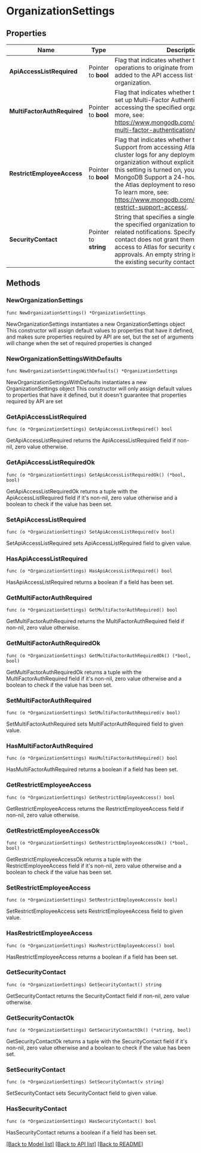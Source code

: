 # OrganizationSettings

## Properties

Name | Type | Description | Notes
------------ | ------------- | ------------- | -------------
**ApiAccessListRequired** | Pointer to **bool** | Flag that indicates whether to require API operations to originate from an IP Address added to the API access list for the specified organization. | [optional] 
**MultiFactorAuthRequired** | Pointer to **bool** | Flag that indicates whether to require users to set up Multi-Factor Authentication (MFA) before accessing the specified organization. To learn more, see: https://www.mongodb.com/docs/atlas/security-multi-factor-authentication/. | [optional] 
**RestrictEmployeeAccess** | Pointer to **bool** | Flag that indicates whether to block MongoDB Support from accessing Atlas infrastructure and cluster logs for any deployment in the specified organization without explicit permission. Once this setting is turned on, you can grant MongoDB Support a 24-hour bypass access to the Atlas deployment to resolve support issues. To learn more, see: https://www.mongodb.com/docs/atlas/security-restrict-support-access/. | [optional] 
**SecurityContact** | Pointer to **string** | String that specifies a single email address for the specified organization to receive security-related notifications. Specifying a security contact does not grant them authorization or access to Atlas for security decisions or approvals. An empty string is valid and clears the existing security contact (if any). | [optional] 

## Methods

### NewOrganizationSettings

`func NewOrganizationSettings() *OrganizationSettings`

NewOrganizationSettings instantiates a new OrganizationSettings object
This constructor will assign default values to properties that have it defined,
and makes sure properties required by API are set, but the set of arguments
will change when the set of required properties is changed

### NewOrganizationSettingsWithDefaults

`func NewOrganizationSettingsWithDefaults() *OrganizationSettings`

NewOrganizationSettingsWithDefaults instantiates a new OrganizationSettings object
This constructor will only assign default values to properties that have it defined,
but it doesn't guarantee that properties required by API are set

### GetApiAccessListRequired

`func (o *OrganizationSettings) GetApiAccessListRequired() bool`

GetApiAccessListRequired returns the ApiAccessListRequired field if non-nil, zero value otherwise.

### GetApiAccessListRequiredOk

`func (o *OrganizationSettings) GetApiAccessListRequiredOk() (*bool, bool)`

GetApiAccessListRequiredOk returns a tuple with the ApiAccessListRequired field if it's non-nil, zero value otherwise
and a boolean to check if the value has been set.

### SetApiAccessListRequired

`func (o *OrganizationSettings) SetApiAccessListRequired(v bool)`

SetApiAccessListRequired sets ApiAccessListRequired field to given value.

### HasApiAccessListRequired

`func (o *OrganizationSettings) HasApiAccessListRequired() bool`

HasApiAccessListRequired returns a boolean if a field has been set.
### GetMultiFactorAuthRequired

`func (o *OrganizationSettings) GetMultiFactorAuthRequired() bool`

GetMultiFactorAuthRequired returns the MultiFactorAuthRequired field if non-nil, zero value otherwise.

### GetMultiFactorAuthRequiredOk

`func (o *OrganizationSettings) GetMultiFactorAuthRequiredOk() (*bool, bool)`

GetMultiFactorAuthRequiredOk returns a tuple with the MultiFactorAuthRequired field if it's non-nil, zero value otherwise
and a boolean to check if the value has been set.

### SetMultiFactorAuthRequired

`func (o *OrganizationSettings) SetMultiFactorAuthRequired(v bool)`

SetMultiFactorAuthRequired sets MultiFactorAuthRequired field to given value.

### HasMultiFactorAuthRequired

`func (o *OrganizationSettings) HasMultiFactorAuthRequired() bool`

HasMultiFactorAuthRequired returns a boolean if a field has been set.
### GetRestrictEmployeeAccess

`func (o *OrganizationSettings) GetRestrictEmployeeAccess() bool`

GetRestrictEmployeeAccess returns the RestrictEmployeeAccess field if non-nil, zero value otherwise.

### GetRestrictEmployeeAccessOk

`func (o *OrganizationSettings) GetRestrictEmployeeAccessOk() (*bool, bool)`

GetRestrictEmployeeAccessOk returns a tuple with the RestrictEmployeeAccess field if it's non-nil, zero value otherwise
and a boolean to check if the value has been set.

### SetRestrictEmployeeAccess

`func (o *OrganizationSettings) SetRestrictEmployeeAccess(v bool)`

SetRestrictEmployeeAccess sets RestrictEmployeeAccess field to given value.

### HasRestrictEmployeeAccess

`func (o *OrganizationSettings) HasRestrictEmployeeAccess() bool`

HasRestrictEmployeeAccess returns a boolean if a field has been set.
### GetSecurityContact

`func (o *OrganizationSettings) GetSecurityContact() string`

GetSecurityContact returns the SecurityContact field if non-nil, zero value otherwise.

### GetSecurityContactOk

`func (o *OrganizationSettings) GetSecurityContactOk() (*string, bool)`

GetSecurityContactOk returns a tuple with the SecurityContact field if it's non-nil, zero value otherwise
and a boolean to check if the value has been set.

### SetSecurityContact

`func (o *OrganizationSettings) SetSecurityContact(v string)`

SetSecurityContact sets SecurityContact field to given value.

### HasSecurityContact

`func (o *OrganizationSettings) HasSecurityContact() bool`

HasSecurityContact returns a boolean if a field has been set.

[[Back to Model list]](../README.md#documentation-for-models) [[Back to API list]](../README.md#documentation-for-api-endpoints) [[Back to README]](../README.md)



